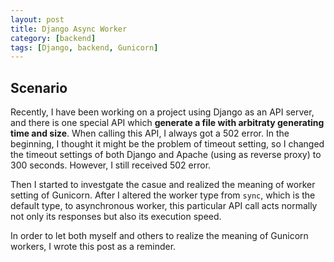 ```yaml
---
layout: post
title: Django Async Worker
category: [backend]
tags: [Django, backend, Gunicorn]
---
```


## Scenario
Recently, I have been working on a project using Django as an API server,
and there is one special API which **generate a file with arbitraty
generating time and size**. When calling this API, I always got
a 502 error. In the beginning, I thought it might be the problem of
timeout setting, so I changed the timeout settings of both Django
and Apache (using as reverse proxy) to 300 seconds. However, I
still received 502 error.

Then I started to investgate the casue and realized the meaning of
worker setting of Gunicorn. After I altered the worker type from
`sync`, which is the default type, to asynchronous worker, this
particular API call acts normally not only its responses but also
its execution speed.

In order to let both myself and others to realize the meaning of
Gunicorn workers, I wrote this post as a reminder.
